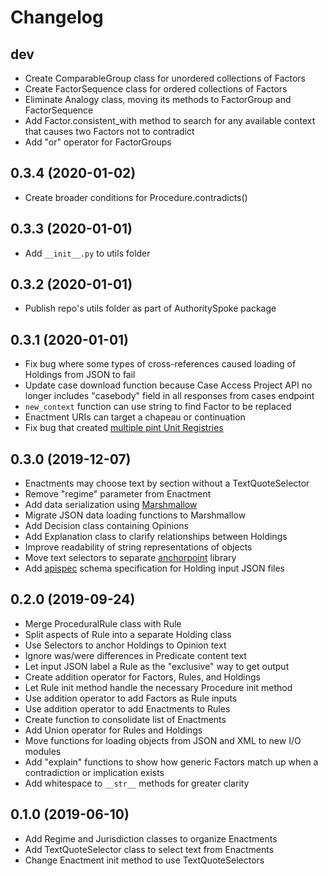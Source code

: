 Changelog
=========
dev
-----------
- Create ComparableGroup class for unordered collections of Factors
- Create FactorSequence class for ordered collections of Factors
- Eliminate Analogy class, moving its methods to FactorGroup and FactorSequence
- Add Factor.consistent_with method to search for any available context that causes two Factors not to contradict
- Add "or" operator for FactorGroups

0.3.4 (2020-01-02)
-----------
- Create broader conditions for Procedure.contradicts()

0.3.3 (2020-01-01)
-----------
- Add `__init__.py` to utils folder

0.3.2 (2020-01-01)
-----------
- Publish repo's utils folder as part of AuthoritySpoke package

0.3.1 (2020-01-01)
-----------
- Fix bug where some types of cross-references caused loading of Holdings from JSON to fail
- Update case download function because Case Access Project API no longer includes "casebody" field in all responses from cases endpoint
- `new_context` function can use string to find Factor to be replaced
- Enactment URIs can target a chapeau or continuation
- Fix bug that created [multiple pint Unit Registries](https://github.com/hgrecco/pint/issues/581)

0.3.0 (2019-12-07)
------------------
- Enactments may choose text by section without a TextQuoteSelector
- Remove "regime" parameter from Enactment
- Add data serialization using [Marshmallow](https://marshmallow.readthedocs.io/)
- Migrate JSON data loading functions to Marshmallow
- Add Decision class containing Opinions
- Add Explanation class to clarify relationships between Holdings
- Improve readability of string representations of objects
- Move text selectors to separate [anchorpoint](https://anchorpoint.readthedocs.io/) library
- Add [apispec](https://github.com/marshmallow-code/apispec) schema specification for Holding input JSON files

0.2.0 (2019-09-24)
------------------

- Merge ProceduralRule class with Rule
- Split aspects of Rule into a separate Holding class
- Use Selectors to anchor Holdings to Opinion text
- Ignore was/were differences in Predicate content text
- Let input JSON label a Rule as the "exclusive" way to get output
- Create addition operator for Factors, Rules, and Holdings
- Let Rule init method handle the necessary Procedure init method
- Use addition operator to add Factors as Rule inputs
- Use addition operator to add Enactments to Rules
- Create function to consolidate list of Enactments
- Add Union operator for Rules and Holdings
- Move functions for loading objects from JSON and XML to new I/O modules
- Add "explain" functions to show how generic Factors match up when a contradiction or implication exists
- Add whitespace to `__str__` methods for greater clarity

0.1.0 (2019-06-10)
------------------

- Add Regime and Jurisdiction classes to organize Enactments
- Add TextQuoteSelector class to select text from Enactments
- Change Enactment init method to use TextQuoteSelectors
